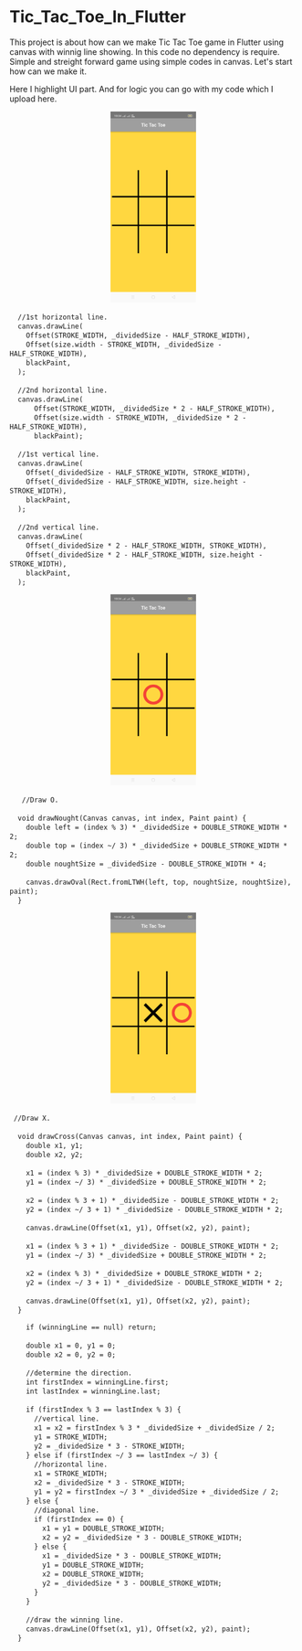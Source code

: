 # Tic_Tac_Toe_In_Flutter

  This project is about how can we make Tic Tac Toe game in Flutter using canvas with winnig line showing. 
  In this code no dependency is require. Simple and streight forward game using simple codes in canvas. Let's start how can we make it.
  
  Here I highlight UI part. And for logic you can go with my code which I upload here.
  
 <p align="center">
  <img src="board.png" width="150"> </p>
  
  
  
  ```
    //1st horizontal line.
    canvas.drawLine(
      Offset(STROKE_WIDTH, _dividedSize - HALF_STROKE_WIDTH),
      Offset(size.width - STROKE_WIDTH, _dividedSize - HALF_STROKE_WIDTH),
      blackPaint,
    );

    //2nd horizontal line.
    canvas.drawLine(
        Offset(STROKE_WIDTH, _dividedSize * 2 - HALF_STROKE_WIDTH),
        Offset(size.width - STROKE_WIDTH, _dividedSize * 2 - HALF_STROKE_WIDTH),
        blackPaint);

    //1st vertical line.
    canvas.drawLine(
      Offset(_dividedSize - HALF_STROKE_WIDTH, STROKE_WIDTH),
      Offset(_dividedSize - HALF_STROKE_WIDTH, size.height - STROKE_WIDTH),
      blackPaint,
    );

    //2nd vertical line.
    canvas.drawLine(
      Offset(_dividedSize * 2 - HALF_STROKE_WIDTH, STROKE_WIDTH),
      Offset(_dividedSize * 2 - HALF_STROKE_WIDTH, size.height - STROKE_WIDTH),
      blackPaint,
    );

```
<p align="center">
  <img src="drawO.png" width="150"> </p>
 

```
   //Draw O.

  void drawNought(Canvas canvas, int index, Paint paint) {
    double left = (index % 3) * _dividedSize + DOUBLE_STROKE_WIDTH * 2;
    double top = (index ~/ 3) * _dividedSize + DOUBLE_STROKE_WIDTH * 2;
    double noughtSize = _dividedSize - DOUBLE_STROKE_WIDTH * 4;

    canvas.drawOval(Rect.fromLTWH(left, top, noughtSize, noughtSize), paint);
  }

```

<p align="center">
  <img src="drawX.png" width="150"> </p>
 
 
```
 //Draw X.

  void drawCross(Canvas canvas, int index, Paint paint) {
    double x1, y1;
    double x2, y2;

    x1 = (index % 3) * _dividedSize + DOUBLE_STROKE_WIDTH * 2;
    y1 = (index ~/ 3) * _dividedSize + DOUBLE_STROKE_WIDTH * 2;

    x2 = (index % 3 + 1) * _dividedSize - DOUBLE_STROKE_WIDTH * 2;
    y2 = (index ~/ 3 + 1) * _dividedSize - DOUBLE_STROKE_WIDTH * 2;

    canvas.drawLine(Offset(x1, y1), Offset(x2, y2), paint);

    x1 = (index % 3 + 1) * _dividedSize - DOUBLE_STROKE_WIDTH * 2;
    y1 = (index ~/ 3) * _dividedSize + DOUBLE_STROKE_WIDTH * 2;

    x2 = (index % 3) * _dividedSize + DOUBLE_STROKE_WIDTH * 2;
    y2 = (index ~/ 3 + 1) * _dividedSize - DOUBLE_STROKE_WIDTH * 2;

    canvas.drawLine(Offset(x1, y1), Offset(x2, y2), paint);
  }

```


```void drawWinningLine(Canvas canvas, List<int> winningLine, Paint paint) {
    if (winningLine == null) return;

    double x1 = 0, y1 = 0;
    double x2 = 0, y2 = 0;

    //determine the direction.
    int firstIndex = winningLine.first;
    int lastIndex = winningLine.last;

    if (firstIndex % 3 == lastIndex % 3) {
      //vertical line.
      x1 = x2 = firstIndex % 3 * _dividedSize + _dividedSize / 2;
      y1 = STROKE_WIDTH;
      y2 = _dividedSize * 3 - STROKE_WIDTH;
    } else if (firstIndex ~/ 3 == lastIndex ~/ 3) {
      //horizontal line.
      x1 = STROKE_WIDTH;
      x2 = _dividedSize * 3 - STROKE_WIDTH;
      y1 = y2 = firstIndex ~/ 3 * _dividedSize + _dividedSize / 2;
    } else {
      //diagonal line.
      if (firstIndex == 0) {
        x1 = y1 = DOUBLE_STROKE_WIDTH;
        x2 = y2 = _dividedSize * 3 - DOUBLE_STROKE_WIDTH;
      } else {
        x1 = _dividedSize * 3 - DOUBLE_STROKE_WIDTH;
        y1 = DOUBLE_STROKE_WIDTH;
        x2 = DOUBLE_STROKE_WIDTH;
        y2 = _dividedSize * 3 - DOUBLE_STROKE_WIDTH;
      }
    }

    //draw the winning line.
    canvas.drawLine(Offset(x1, y1), Offset(x2, y2), paint);
  }
  ```

